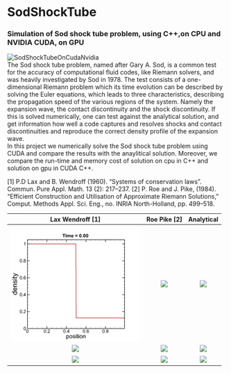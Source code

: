 # SodShockTube
### Simulation of Sod shock tube problem, using C++,on CPU and NVIDIA CUDA, on GPU
![SodShockTubeOnCudaNvidia](http://zomorod.me/wp-content/uploads/2019/10/Sod.jpg)<br/>
The Sod shock tube problem, named after Gary A. Sod, is a common test for the accuracy of computational fluid codes, like Riemann solvers, and was heavily investigated by Sod in 1978. The test consists of a one-dimensional Riemann problem which its time evolution can be described by solving the Euler equations, which leads to three characteristics, describing the propagation speed of the various regions of the system. Namely the expansion wave, the contact discontinuity and the shock discontinuity. If this is solved numerically, one can test against the analytical solution, and get information how well a code captures and resolves shocks and contact discontinuities and reproduce the correct density profile of the expansion wave.  
In this project we numerically solve the Sod shock tube problem using CUDA and compare the results with the anaylitical solution. Moreover, we compare the run-time and memory cost of solution on cpu in C++ and solution on gpu in CUDA C++.

[1] P.D Lax and B. Wendroff (1960). “Systems of conservation laws”. Commun. Pure Appl. Math. 13 (2): 217–237.
[2] P. Roe and J. Pike, (1984). “Efficient Construction and Utilisation of Approximate Riemann Solutions,” Comput. Methods Appl. Sci. Eng., no. INRIA North-Holland, pp. 499–518.

Lax Wendroff [1]   |  Roe Pike [2]       | Analytical
:-------------------------:|:-------------------------:|:-------------------------:
![](results/laxDensity.gif)  |  ![](http://zomorod.me/wp-content/uploads/2020/02/density.gif)  |  ![](http://zomorod.me/wp-content/uploads/2020/02/density.gif)<br/>
![](http://zomorod.me/wp-content/uploads/2020/02/density.gif)  |  ![](http://zomorod.me/wp-content/uploads/2020/02/density.gif)  |  ![](http://zomorod.me/wp-content/uploads/2020/02/density.gif)<br/>
![](http://zomorod.me/wp-content/uploads/2020/02/density.gif)  |  ![](http://zomorod.me/wp-content/uploads/2020/02/density.gif)  |  ![](http://zomorod.me/wp-content/uploads/2020/02/density.gif)<br/>

